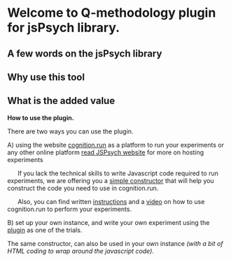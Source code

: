 # Welcome to Q-methodology plugin for jsPsych library. 

## A few words on the jsPsych library

## Why use this tool

## What is the added value



**How to use the plugin.**

There are two ways you can use the plugin.

A) using the website [cognition.run](https://www.cognition.run) as a platform to run your experiments or any other online platform [read JSPsych website](https://www.jspsych.org/overview/running-experiments/#hosting-the-experiment-and-saving-the-data) for more on hosting experiments

&nbsp;&nbsp;&nbsp;&nbsp;&nbsp;&nbsp;If you lack the technical skills to write Javascript code required to run experiments, we are offering you a [simple constructor](./constructor/constructor) that will help you construct the code you need to use in cognition.run. 
  
&nbsp;&nbsp;&nbsp;&nbsp;&nbsp;&nbsp;Also, you can find written [instructions](./cognition/cognition) and a [video](https://www.youtube.com/watch?v=O628dNA7WCc) on how to use cognition.run to perform your experiments. 
  
  
  
B) set up your own instance, and write your own experiment using the [plugin](./homebrew/homebrew) as one of the trials. 
  
The same constructor, can also be used in your own instance _(with a bit of HTML coding to wrap around the javascript code)_. 



